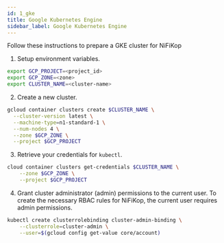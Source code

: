 ```yaml
---
id: 1_gke
title: Google Kubernetes Engine
sidebar_label: Google Kubernetes Engine
---
```


Follow these instructions to prepare a GKE cluster for NiFiKop

1. Setup environment variables.

```sh
export GCP_PROJECT=<project_id>
export GCP_ZONE=<zone>
export CLUSTER_NAME=<cluster-name>
```

2. Create a new cluster.

```sh
gcloud container clusters create $CLUSTER_NAME \
  --cluster-version latest \
  --machine-type=n1-standard-1 \
  --num-nodes 4 \
  --zone $GCP_ZONE \
  --project $GCP_PROJECT
```

3. Retrieve your credentials for `kubectl`.

```sh
cloud container clusters get-credentials $CLUSTER_NAME \
    --zone $GCP_ZONE \
    --project $GCP_PROJECT
```

4. Grant cluster administrator (admin) permissions to the current user. To create the necessary RBAC rules for NiFiKop, the current user requires admin permissions.

```sh
kubectl create clusterrolebinding cluster-admin-binding \
    --clusterrole=cluster-admin \
    --user=$(gcloud config get-value core/account)
```

